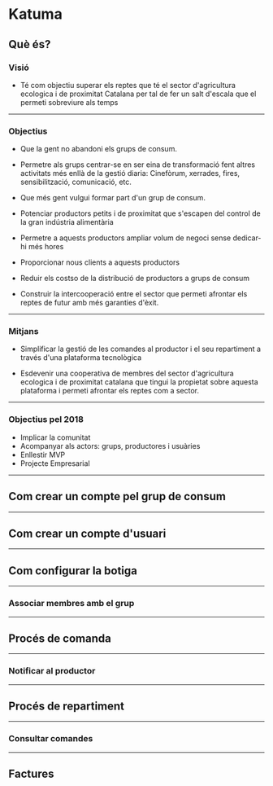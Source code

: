 # Katuma

## Què és?

### Visió

* Té com objectiu superar els reptes que té el sector d'agricultura ecologica i de
    proximitat Catalana per tal de fer un salt d'escala que el permeti sobreviure als temps

---

### Objectius

* Que la gent no abandoni els grups de consum.

* Permetre als grups centrar-se en ser eina de transformació fent altres
    activitats més enllà de la gestió diaria: Cinefòrum, xerrades, fires,
    sensibilització, comunicació, etc.

* Que més gent vulgui formar part d'un grup de consum.

* Potenciar productors petits i de proximitat que s'escapen del control de la
    gran indústria alimentària

* Permetre a aquests productors ampliar volum de negoci sense dedicar-hi més hores

* Proporcionar nous clients a aquests productors

* Reduir els costso de la distribució de productors a grups de consum

* Construir la intercooperació entre el sector que permeti afrontar els reptes de futur amb més garanties d'èxit.

---

### Mitjans

* Simplificar la gestió de les comandes al productor i el seu repartiment a través d'una plataforma tecnològica

* Esdevenir una cooperativa de membres del sector d'agricultura ecologica i de proximitat catalana que tingui la propietat sobre aquesta plataforma i permeti afrontar els reptes com a sector.

---

### Objectius pel 2018

* Implicar la comunitat
* Acompanyar als actors: grups, productores i usuàries
* Enllestir MVP
* Projecte Empresarial

---

## Com crear un compte pel grup de consum

---

## Com crear un compte d'usuari

---

## Com configurar la botiga

---

### Associar membres amb el grup

---

## Procés de comanda

---

### Notificar al productor

---

## Procés de repartiment

---

### Consultar comandes

---

## Factures
